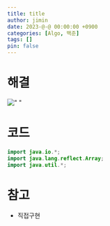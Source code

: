 ```yaml
---
title: title
author: jimin
date: 2023-@-@ 00:00:00 +0900
categories: [Algo, 백준]
tags: []
pin: false
---
```


# 해결

![" "](/assets/img/postpic/Algo/%EB%B0%B1%EC%A4%80/)

# 코드

```java
import java.io.*;
import java.lang.reflect.Array;
import java.util.*;
```

# 참고

 - 직접구현